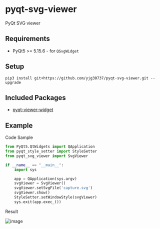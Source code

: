 # pyqt-svg-viewer
PyQt SVG viewer

## Requirements
* PyQt5 >= 5.15.6 - for `QSvgWidget`

## Setup
```pip3 install git+https://github.com/yjg30737/pyqt-svg-viewer.git --upgrade```

## Included Packages
* <a href="https://github.com/yjg30737/pyqt-viewer-widget.git">pyqt-viewer-widget</a>

## Example
Code Sample
```python
from PyQt5.QtWidgets import QApplication
from pyqt_style_setter import StyleSetter
from pyqt_svg_viewer import SvgViewer

if __name__ == "__main__":
    import sys

    app = QApplication(sys.argv)
    svgViewer = SvgViewer()
    svgViewer.setSvgFile('capture.svg')
    svgViewer.show()
    StyleSetter.setWindowStyle(svgViewer)
    sys.exit(app.exec_())
```

Result

![image](https://user-images.githubusercontent.com/55078043/160336283-617857ac-9ccf-4dd5-87db-48600729c115.png)



